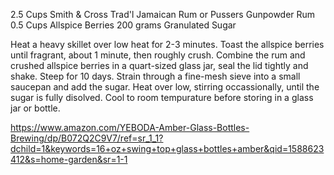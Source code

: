 2.5 Cups 	Smith & Cross Trad'l Jamaican Rum or Pussers Gunpowder Rum
0.5 Cups 	Allspice Berries
200 grams 	Granulated Sugar

Heat a heavy skillet over low heat for 2-3 minutes.  Toast the allspice berries until fragrant, about 1 minute, then roughly crush.
Combine the rum and crushed allspice berries in a quart-sized glass jar, seal the lid tightly and shake.  Steep for 10 days.
Strain through a fine-mesh sieve into a small saucepan and add the sugar.  Heat over low, stirring occassionally, until the sugar is fully disolved.  Cool to room tempurature before storing in a glass jar or bottle.

https://www.amazon.com/YEBODA-Amber-Glass-Bottles-Brewing/dp/B072Q2C9V7/ref=sr_1_1?dchild=1&keywords=16+oz+swing+top+glass+bottles+amber&qid=1588623412&s=home-garden&sr=1-1

